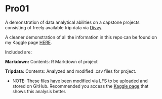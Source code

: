 # Pro01
A demonstration of data analytical abilities on a capstone projects consisting of freely available trip data via [Divvy](https://divvy-tripdata.s3.amazonaws.com/index.html). 

A cleaner demonstration of all the information in this repo can be found on my Kaggle page [HERE](https://www.kaggle.com/code/ianand/capstone-cyclistic-data-analysis).

Included are: 

**Markdown:** 
Contents: R Markdown of project

**Tripdata:**
Contents: Analyzed and modified .csv files for project.
 * NOTE: These files have been modified via LFS to be uploaded and stored on GitHub. Recommended you access the [Kaggle page](https://www.kaggle.com/code/ianand/capstone-cyclistic-data-analysis) that shows this analysis better.



